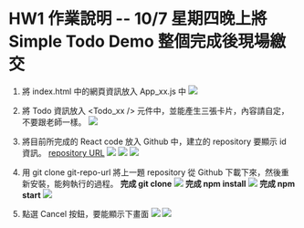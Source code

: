# HW1 作業說明 -- 10/7 星期四晚上將 Simple Todo Demo 整個完成後現場繳交

1.  將 index.html 中的網頁資訊放入 App_xx.js 中
    ![](https://i.imgur.com/lSDR7aG.png)

2.  將 Todo 資訊放入 <Todo_xx /> 元件中，並能產生三張卡片，內容請自定，不要跟老師一樣。
    ![](https://i.imgur.com/jLHmZQ4.png)

3.  將目前所完成的 React code 放入 Github 中，建立的 repository 要顯示 id 資訊。
    [repository URL](https://github.com/209410587/WP_W02)
    ![](https://i.imgur.com/s52etlz.png)
    ![](https://i.imgur.com/ZDBgRi5.png)
    ![](https://i.imgur.com/mDcYexN.png)
4.  用 git clone git-repo-url 將上一題 repository 從 Github 下載下來，然後重新安裝，能夠執行的過程。
    **完成 git clone**
    ![](https://i.imgur.com/m8LI8pV.png)
    **完成 npm install**
    ![](https://i.imgur.com/erGRpMD.png)
    **完成 npm start**
    ![](https://i.imgur.com/kpUNyCh.png)
5.  點選 Cancel 按鈕，要能顯示下畫面
    ![](https://i.imgur.com/7gqk8yH.png)
    ![](https://i.imgur.com/5EBakhp.png)
